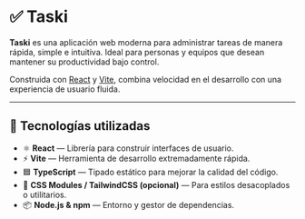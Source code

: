 # ✅ Taski

**Taski** es una aplicación web moderna para administrar tareas de manera rápida, simple e intuitiva. Ideal para personas y equipos que desean mantener su productividad bajo control.

Construida con [React](https://reactjs.org/) y [Vite](https://vitejs.dev/), combina velocidad en el desarrollo con una experiencia de usuario fluida.

---

## 🧰 Tecnologías utilizadas

- ⚛️ **React** — Librería para construir interfaces de usuario.
- ⚡ **Vite** — Herramienta de desarrollo extremadamente rápida.
- 🟦 **TypeScript** — Tipado estático para mejorar la calidad del código.
- 💅 **CSS Modules / TailwindCSS (opcional)** — Para estilos desacoplados o utilitarios.
- 📦 **Node.js & npm** — Entorno y gestor de dependencias.
